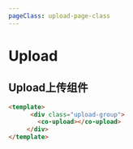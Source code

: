 ```yaml
---
pageClass: upload-page-class
---
```


# Upload
## Upload上传组件

<template>
      <div class="upload-group">
        <co-upload></co-upload>
     </div>
</template>


```html
<template>
      <div class="upload-group">
        <co-upload></co-upload>
     </div>
</template>
```